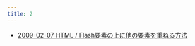 ```yaml
---
title: 2
---
```



- [2009-02-07 HTML / Flash要素の上に他の要素を重ねる方法](./../../../../d/2009/02/07/Firefox_で_Flash_要素の上に他の要素を重ねる方法.md)




